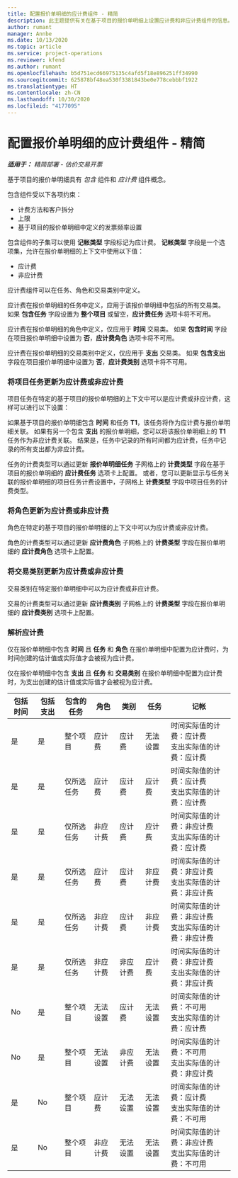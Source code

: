 ```yaml
---
title: 配置报价单明细的应计费组件 - 精简
description: 此主题提供有关在基于项目的报价单明细上设置应计费和非应计费组件的信息。
author: rumant
manager: Annbe
ms.date: 10/13/2020
ms.topic: article
ms.service: project-operations
ms.reviewer: kfend
ms.author: rumant
ms.openlocfilehash: b5d751ecd66975135c4afd5f18e896251ff34990
ms.sourcegitcommit: 625878bf48ea530f3381843be0e778cebbbf1922
ms.translationtype: HT
ms.contentlocale: zh-CN
ms.lasthandoff: 10/30/2020
ms.locfileid: "4177095"
---
```

# <a name="configure-the-chargeable-components-of-a-quote-line---lite"></a>配置报价单明细的应计费组件 - 精简

_**适用于：** 精简部署 - 估价交易开票_

基于项目的报价单明细具有 *包含* 组件和 *应计费* 组件概念。

包含组件受以下各项约束：

  - 计费方法和客户拆分
  - 上限 
  - 基于项目的报价单明细中定义的发票频率设置

包含组件的子集可以使用 **记帐类型** 字段标记为应计费。 **记帐类型** 字段是一个选项集，允许在报价单明细的上下文中使用以下值：

  - 应计费
  - 非应计费

应计费组件可以在任务、角色和交易类别中定义。

应计费在报价单明细的任务中定义，应用于该报价单明细中包括的所有交易类。 如果 **包含任务** 字段设置为 **整个项目** 或留空，**应计费任务** 选项卡将不可用。

应计费在报价单明细的角色中定义，仅应用于 **时间** 交易类。 如果 **包含时间** 字段在项目报价单明细中设置为 **否**，**应计费角色** 选项卡将不可用。

应计费在报价单明细的交易类别中定义，仅应用于 **支出** 交易类。 如果 **包含支出** 字段在项目报价单明细中设置为 **否**，**应计费类别** 选项卡将不可用。

### <a name="update-a-project-task-to-be-chargeable-or-non-chargeable"></a>将项目任务更新为应计费或非应计费

项目任务在特定的基于项目的报价单明细的上下文中可以是应计费或非应计费，这样可以进行以下设置：

如果基于项目的报价单明细包含 **时间** 和任务 **T1**，该任务将作为应计费与报价单明细关联。 如果有另一个包含 **支出** 的报价单明细，您可以将该报价单明细上的 **T1** 任务作为非应计费关联。 结果是，任务中记录的所有时间都为应计费，任务中记录的所有支出都为非应计费。

任务的计费类型可以通过更新 **报价单明细任务** 子网格上的 **计费类型** 字段在基于项目的报价单明细的 **应计费任务** 选项卡上配置。 或者，您可以更新显示与任务关联的报价单明细的项目任务计费设置中，子网格上 **计费类型** 字段中项目任务的计费类型。

### <a name="update-a-role-to-be-chargeable-or-non-chargeable"></a>将角色更新为应计费或非应计费

角色在特定的基于项目的报价单明细的上下文中可以为应计费或非应计费。

角色的计费类型可以通过更新 **应计费角色** 子网格上的 **计费类型** 字段在报价单明细的 **应计费角色** 选项卡上配置。

### <a name="update-a-transaction-category-to-be-chargeable-or-non-chargeable"></a>将交易类别更新为应计费或非应计费

交易类别在特定报价单明细中可以为应计费或非应计费。

交易的计费类型可以通过更新 **应计费类别** 子网格上的 **计费类型** 字段在报价单明细的 **应计费类别** 选项卡上配置。

### <a name="resolve-chargeability"></a>解析应计费
仅在报价单明细中包含 **时间** 且 **任务** 和 **角色** 在报价单明细中配置为应计费时，为时间创建的估计值或实际值才会被视为应计费。

仅在报价单明细中包含 **支出** 且 **任务** 和 **交易类别** 在报价单明细中配置为应计费时，为支出创建的估计值或实际值才会被视为应计费。

| 包括时间 | 包括支出 | 包含的任务 | 角色 | 类别 | 任务 | 记帐 |
| --- | --- | --- | --- | --- | --- | --- |
| 是 | 是 | 整个项目 | 应计费 | 应计费 | 无法设置 | 时间实际值的计费：应计费 </br>支出实际值的计费：应计费 |
| 是 | 是 | 仅所选任务 | 应计费 | 应计费 | 应计费 | 时间实际值的计费：应计费</br>支出实际值的计费：应计费 |
| 是 | 是 | 仅所选任务 | 非应计费 | 应计费 | 应计费 | 时间实际值的计费：非应计费</br>支出实际值的计费：应计费 |
| 是 | 是 | 仅所选任务 | 应计费 | 应计费 | 非应计费 | 时间实际值的计费：非应计费</br> 支出实际值的计费：非应计费 |
| 是 | 是 | 仅所选任务 | 非应计费 | 应计费 | 非应计费 | 时间实际值的计费：非应计费</br> 支出实际值的计费：非应计费 |
| 是 | 是 | 仅所选任务 | 非应计费 | 非应计费 | 应计费 | 时间实际值的计费：非应计费</br> 支出实际值的计费：非应计费 |
| No | 是 | 整个项目 | 无法设置 | 应计费 | 无法设置 | 时间实际值的计费：不可用 </br>支出实际值的计费：应计费 |
| No | 是 | 整个项目 | 无法设置 | 非应计费 | 无法设置 | 时间实际值的计费：不可用 </br>支出实际值的计费：非应计费 |
| 是 | No | 整个项目 | 应计费 | 无法设置 | 无法设置 | 时间实际值的计费：应计费</br>支出实际值的计费：不可用 |
| 是 | No | 整个项目 | 非应计费 | 无法设置 | 无法设置 | 时间实际值的计费：非应计费 </br>支出实际值的计费：不可用 |
